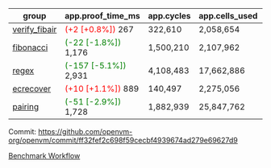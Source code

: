 | group | app.proof_time_ms | app.cycles | app.cells_used | leaf.proof_time_ms | leaf.cycles | leaf.cells_used |
| -- | -- | -- | -- | -- | -- | -- |
| [verify_fibair](https://github.com/openvm-org/openvm/blob/benchmark-results/benchmarks-pr/2142/verify_fibair-ff32fef2c698f59cecbf4939674ad279e69627d9.md) |<span style='color: red'>(+2 [+0.8%])</span> 267 |  322,610 |  2,058,654 |- | - | - |
| [fibonacci](https://github.com/openvm-org/openvm/blob/benchmark-results/benchmarks-pr/2142/fibonacci-ff32fef2c698f59cecbf4939674ad279e69627d9.md) |<span style='color: green'>(-22 [-1.8%])</span> 1,176 |  1,500,210 |  2,107,962 |- | - | - |
| [regex](https://github.com/openvm-org/openvm/blob/benchmark-results/benchmarks-pr/2142/regex-ff32fef2c698f59cecbf4939674ad279e69627d9.md) |<span style='color: green'>(-157 [-5.1%])</span> 2,931 |  4,108,483 |  17,662,886 |- | - | - |
| [ecrecover](https://github.com/openvm-org/openvm/blob/benchmark-results/benchmarks-pr/2142/ecrecover-ff32fef2c698f59cecbf4939674ad279e69627d9.md) |<span style='color: red'>(+10 [+1.1%])</span> 889 |  140,497 |  2,275,056 |- | - | - |
| [pairing](https://github.com/openvm-org/openvm/blob/benchmark-results/benchmarks-pr/2142/pairing-ff32fef2c698f59cecbf4939674ad279e69627d9.md) |<span style='color: green'>(-51 [-2.9%])</span> 1,728 |  1,882,939 |  25,847,762 |- | - | - |


Commit: https://github.com/openvm-org/openvm/commit/ff32fef2c698f59cecbf4939674ad279e69627d9

[Benchmark Workflow](https://github.com/openvm-org/openvm/actions/runs/17801792580)
